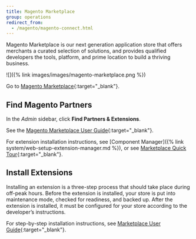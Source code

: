 ```yaml
---
title: Magento Marketplace
group: operations
redirect_from:
  - /magento/magento-connect.html
---
```


Magento Marketplace is our next generation application store that offers merchants a curated selection of solutions, and provides qualified developers the tools, platform, and prime location to build a thriving business.

![]({% link images/images/magento-marketplace.png %})

Go to [Magento Marketplace][1]{:target="_blank"}.

## Find Magento Partners

In the _Admin_ sidebar, click **Find Partners & Extensions**.

See the [Magento Marketplace User Guide][2]{:target="_blank"}.

For extension installation instructions, see [Component Manager]({% link system/web-setup-extension-manager.md %}), or see [Marketplace Quick Tour][3]{:target="_blank"}.

## Install Extensions

Installing an extension is a three-step process that should take place during off-peak hours. Before the extension is installed, your store is put into maintenance mode, checked for readiness, and backed up. After the extension is installed, it must be configured for your store according to the developer’s instructions.

For step-by-step installation instructions, see [Marketplace User Guide][4]{:target="_blank"}.

[1]: https://marketplace.magento.com/
[2]: https://docs.magento.com/marketplace/user_guide/getting-started.html
[3]: https://docs.magento.com/marketplace/user_guide/buyers/install-extension.html
[4]: https://docs.magento.com/marketplace/user_guide/buyers/install-extension.html
